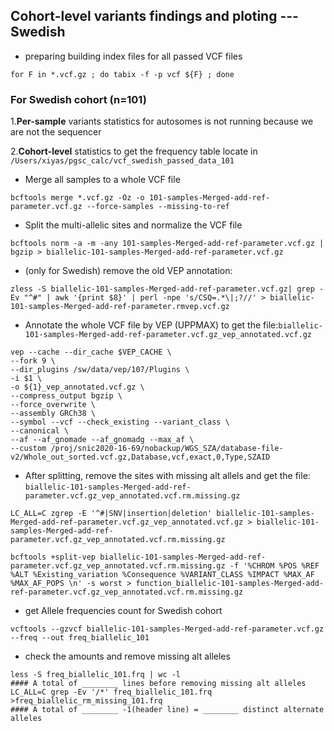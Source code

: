 ## Cohort-level variants findings and ploting ---Swedish
- preparing building index files for all passed VCF files
```
for F in *.vcf.gz ; do tabix -f -p vcf ${F} ; done
```

### For Swedish cohort (n=101)

1.**Per-sample** variants statistics for autosomes is not running because we are not the sequencer

2.**Cohort-level** statistics to get the frequency table
locate in ```/Users/xiyas/pgsc_calc/vcf_swedish_passed_data_101```
- Merge all samples to a whole VCF file
```
bcftools merge *.vcf.gz -Oz -o 101-samples-Merged-add-ref-parameter.vcf.gz --force-samples --missing-to-ref
```
- Split the multi-allelic sites and normalize the VCF file
```
bcftools norm -a -m -any 101-samples-Merged-add-ref-parameter.vcf.gz | bgzip > biallelic-101-samples-Merged-add-ref-parameter.vcf.gz
```

- (only for Swedish) remove the old VEP annotation:
```
zless -S biallelic-101-samples-Merged-add-ref-parameter.vcf.gz| grep -Ev "^#" | awk '{print $8}' | perl -npe 's/CSQ=.*\|;?//' > biallelic-101-samples-Merged-add-ref-parameter.rmvep.vcf.gz
```

- Annotate the whole VCF file by VEP (UPPMAX) to get the file:```biallelic-101-samples-Merged-add-ref-parameter.vcf.gz_vep_annotated.vcf.gz```

```
vep --cache --dir_cache $VEP_CACHE \
--fork 9 \
--dir_plugins /sw/data/vep/107/Plugins \
-i $1 \
-o ${1}_vep_annotated.vcf.gz \
--compress_output bgzip \
--force_overwrite \
--assembly GRCh38 \
--symbol --vcf --check_existing --variant_class \
--canonical \
--af --af_gnomade --af_gnomadg --max_af \
--custom /proj/snic2020-16-69/nobackup/WGS_SZA/database-file-v2/Whole_out_sorted.vcf.gz,Database,vcf,exact,0,Type,SZAID
```

- After splitting, remove the sites with missing alt allels and get the file:
```biallelic-101-samples-Merged-add-ref-parameter.vcf.gz_vep_annotated.vcf.rm.missing.gz```

```
LC_ALL=C zgrep -E '^#|SNV|insertion|deletion' biallelic-101-samples-Merged-add-ref-parameter.vcf.gz_vep_annotated.vcf.gz > biallelic-101-samples-Merged-add-ref-parameter.vcf.gz_vep_annotated.vcf.rm.missing.gz
```

```
bcftools +split-vep biallelic-101-samples-Merged-add-ref-parameter.vcf.gz_vep_annotated.vcf.rm.missing.gz -f '%CHROM %POS %REF %ALT %Existing_variation %Consequence %VARIANT_CLASS %IMPACT %MAX_AF %MAX_AF_POPS \n' -s worst > function_biallelic-101-samples-Merged-add-ref-parameter.vcf.gz_vep_annotated.vcf.rm.missing.gz
```

- get Allele frequencies count for Swedish cohort
```
vcftools --gzvcf biallelic-101-samples-Merged-add-ref-parameter.vcf.gz --freq --out freq_biallelic_101
```
- check the amounts and remove missing alt alleles
```
less -S freq_biallelic_101.frq | wc -l
#### A total of ________ lines before removing missing alt alleles
LC_ALL=C grep -Ev '/*' freq_biallelic_101.frq >freq_biallelic_rm_missing_101.frq
#### A total of ________ -1(header line) = ________ distinct alternate alleles
```


